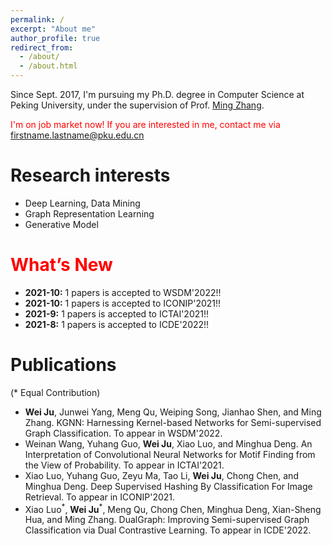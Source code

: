 ```yaml
---
permalink: /
excerpt: "About me"
author_profile: true
redirect_from: 
  - /about/
  - /about.html
---
```


Since Sept. 2017, I'm pursuing my Ph.D. degree in Computer Science at Peking University, under the supervision of Prof. [Ming Zhang](http://net.pku.edu.cn/dlib/mzhang/). 
<!-- I have also been closely working with Prof. [Jian Tang](https://jian-tang.com/), who is my supervior at [Mila](https://mila.quebec/en/) during Sept. 2018 - Sept. 2019. -->

<span style="color:red">I'm on job market now! If you are interested in me, contact me via firstname.lastname@pku.edu.cn</span>

Research interests
======
* Deep Learning, Data Mining
* Graph Representation Learning
* Generative Model

<span style="color:red">What’s New</span>
=====
* **2021-10:** 1 papers is accepted to WSDM'2022!!
* **2021-10:** 1 papers is accepted to ICONIP'2021!!
* **2021-9:** 1 papers is accepted to ICTAI'2021!!
* **2021-8:** 1 papers is accepted to ICDE'2022!!

Publications
=====
(\* Equal Contribution)
* **Wei Ju**, Junwei Yang, Meng Qu, Weiping Song, Jianhao Shen, and Ming Zhang. KGNN: Harnessing Kernel-based Networks for Semi-supervised Graph Classification. To appear in WSDM'2022.
* Weinan Wang, Yuhang Guo, **Wei Ju**, Xiao Luo, and Minghua Deng. An Interpretation of Convolutional Neural Networks for Motif Finding from the View of Probability. To appear in ICTAI'2021.
* Xiao Luo, Yuhang Guo, Zeyu Ma, Tao Li, **Wei Ju**, Chong Chen, and Minghua Deng. Deep Supervised Hashing By Classification For Image Retrieval. To appear in ICONIP'2021.
* Xiao Luo<sup>\*</sup>, **Wei Ju**<sup>\*</sup>, Meng Qu, Chong Chen, Minghua Deng, Xian-Sheng Hua, and Ming Zhang. DualGraph: Improving Semi-supervised Graph Classification via Dual Contrastive Learning. To appear in ICDE'2022.
